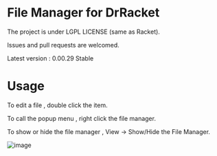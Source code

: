 # File Manager for DrRacket
The project is under LGPL LICENSE (same as Racket).

Issues and pull requests are welcomed.  
 
Latest version : 0.00.29 Stable

# Usage
To edit a file , double click the item.

To call the popup menu , right click the file manager.

To show or hide the file manager , View -> Show/Hide the File Manager. 

![image](https://user-images.githubusercontent.com/22510026/43056179-45903640-8e6d-11e8-9efe-dfeed36fbb84.png)


